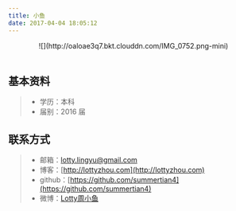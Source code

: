 ```yaml
---
title: 小鱼
date: 2017-04-04 18:05:12
---
```


<center>
![](http://oaloae3q7.bkt.clouddn.com/IMG_0752.png-mini)
</center>
<br/>

## 基本资料

> * 学历：本科
> * 届别：2016 届

## 联系方式

> * 邮箱：<lotty.lingyu@gmail.com>
> * 博客：[http://lottyzhou.com](http://lottyzhou.com)
> * github：[https://github.com/summertian4](https://github.com/summertian4)
> * 微博：[Lotty周小鱼](http://weibo.com/coderfish/)


